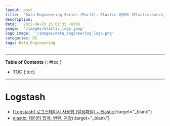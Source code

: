 ```yaml
---
layout: post
title:  'Data Engineering Series [Part3]: Elastic 생태계 (Elasticsearch, Logstash, Kibana)'
description: 
date:   2022-04-03 15:01:35 +0300
image:  '/images/elastic_logo.jpeg'
logo_image:  '/images/data_engineering_logo.png'
categories: DE
tags: Data_Engineering
---
```

---

**Table of Contents**
{: #toc }
*  TOC
{:toc}

---

# Logstash

- [[Logstash] 로그스테이시 사용법 (설정파일) + Elastic](https://soyoung-new-challenge.tistory.com/99){:target="_blank"}
- [elastic: 데이터 집계, 변환, 저장](https://www.elastic.co/kr/logstash/){:target="_blank"}